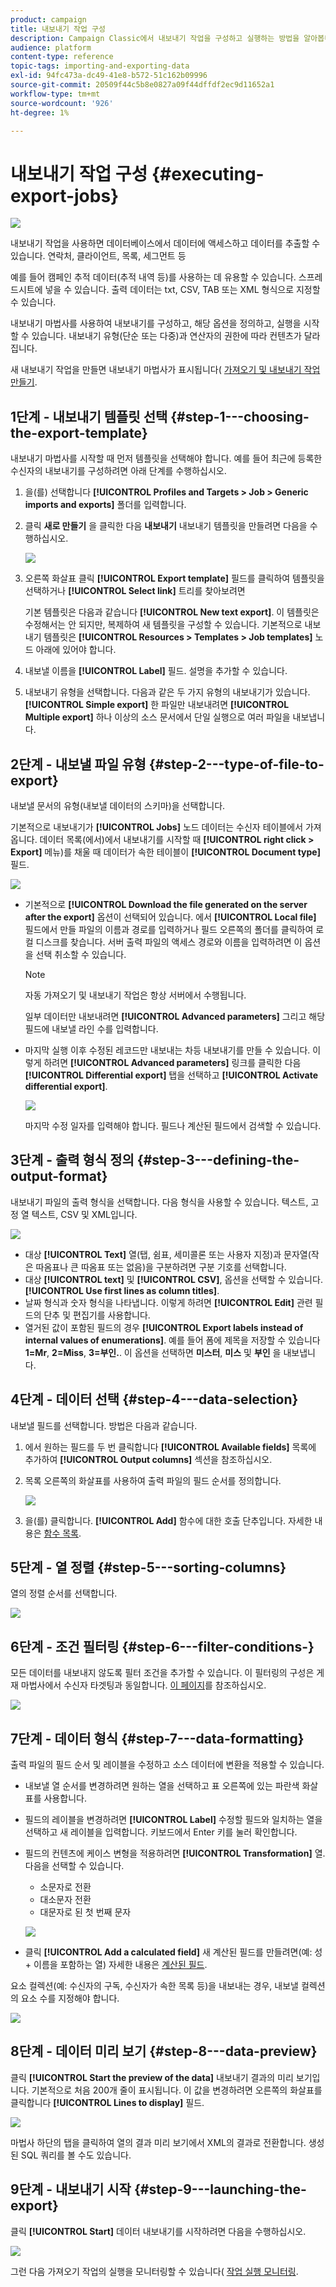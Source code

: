 ```yaml
---
product: campaign
title: 내보내기 작업 구성
description: Campaign Classic에서 내보내기 작업을 구성하고 실행하는 방법을 알아봅니다.
audience: platform
content-type: reference
topic-tags: importing-and-exporting-data
exl-id: 94fc473a-dc49-41e8-b572-51c162b09996
source-git-commit: 20509f44c5b8e0827a09f44dffdf2ec9d11652a1
workflow-type: tm+mt
source-wordcount: '926'
ht-degree: 1%

---
```


# 내보내기 작업 구성 {#executing-export-jobs}

![](../../assets/common.svg)

내보내기 작업을 사용하면 데이터베이스에서 데이터에 액세스하고 데이터를 추출할 수 있습니다. 연락처, 클라이언트, 목록, 세그먼트 등

예를 들어 캠페인 추적 데이터(추적 내역 등)를 사용하는 데 유용할 수 있습니다. 스프레드시트에 넣을 수 있습니다. 출력 데이터는 txt, CSV, TAB 또는 XML 형식으로 지정할 수 있습니다.

내보내기 마법사를 사용하여 내보내기를 구성하고, 해당 옵션을 정의하고, 실행을 시작할 수 있습니다. 내보내기 유형(단순 또는 다중)과 연산자의 권한에 따라 컨텐츠가 달라집니다.

새 내보내기 작업을 만들면 내보내기 마법사가 표시됩니다( [가져오기 및 내보내기 작업 만들기](../../platform/using/creating-import-export-jobs.md).

## 1단계 - 내보내기 템플릿 선택 {#step-1---choosing-the-export-template}

내보내기 마법사를 시작할 때 먼저 템플릿을 선택해야 합니다. 예를 들어 최근에 등록한 수신자의 내보내기를 구성하려면 아래 단계를 수행하십시오.

1. 을(를) 선택합니다 **[!UICONTROL Profiles and Targets > Job > Generic imports and exports]** 폴더를 입력합니다.
1. 클릭 **새로 만들기** 을 클릭한 다음 **내보내기** 내보내기 템플릿을 만들려면 다음을 수행하십시오.

   ![](assets/s_ncs_user_export_wizard01.png)

1. 오른쪽 화살표 클릭 **[!UICONTROL Export template]** 필드를 클릭하여 템플릿을 선택하거나 **[!UICONTROL Select link]** 트리를 찾아보려면

   기본 템플릿은 다음과 같습니다 **[!UICONTROL New text export]**. 이 템플릿은 수정해서는 안 되지만, 복제하여 새 템플릿을 구성할 수 있습니다. 기본적으로 내보내기 템플릿은 **[!UICONTROL Resources > Templates > Job templates]** 노드 아래에 있어야 합니다.

1. 내보낼 이름을 **[!UICONTROL Label]** 필드. 설명을 추가할 수 있습니다.
1. 내보내기 유형을 선택합니다. 다음과 같은 두 가지 유형의 내보내기가 있습니다. **[!UICONTROL Simple export]** 한 파일만 내보내려면 **[!UICONTROL Multiple export]** 하나 이상의 소스 문서에서 단일 실행으로 여러 파일을 내보냅니다.

## 2단계 - 내보낼 파일 유형 {#step-2---type-of-file-to-export}

내보낼 문서의 유형(내보낼 데이터의 스키마)을 선택합니다.

기본적으로 내보내기가 **[!UICONTROL Jobs]** 노드 데이터는 수신자 테이블에서 가져옵니다. 데이터 목록(에서)에서 내보내기를 시작할 때 **[!UICONTROL right click > Export]** 메뉴)를 채울 때 데이터가 속한 테이블이 **[!UICONTROL Document type]** 필드.

![](assets/s_ncs_user_export_wizard02.png)

* 기본적으로 **[!UICONTROL Download the file generated on the server after the export]** 옵션이 선택되어 있습니다. 에서 **[!UICONTROL Local file]** 필드에서 만들 파일의 이름과 경로를 입력하거나 필드 오른쪽의 폴더를 클릭하여 로컬 디스크를 찾습니다. 서버 출력 파일의 액세스 경로와 이름을 입력하려면 이 옵션을 선택 취소할 수 있습니다.

   >[!NOTE]
   >
   >자동 가져오기 및 내보내기 작업은 항상 서버에서 수행됩니다.
   >
   >일부 데이터만 내보내려면 **[!UICONTROL Advanced parameters]** 그리고 해당 필드에 내보낼 라인 수를 입력합니다.

* 마지막 실행 이후 수정된 레코드만 내보내는 차등 내보내기를 만들 수 있습니다. 이렇게 하려면 **[!UICONTROL Advanced parameters]** 링크를 클릭한 다음 **[!UICONTROL Differential export]** 탭을 선택하고 **[!UICONTROL Activate differential export]**.

   ![](assets/s_ncs_user_export_wizard02_b.png)

   마지막 수정 일자를 입력해야 합니다. 필드나 계산된 필드에서 검색할 수 있습니다.

## 3단계 - 출력 형식 정의 {#step-3---defining-the-output-format}

내보내기 파일의 출력 형식을 선택합니다. 다음 형식을 사용할 수 있습니다. 텍스트, 고정 열 텍스트, CSV 및 XML입니다.

![](assets/s_ncs_user_export_wizard03.png)

* 대상 **[!UICONTROL Text]** 열(탭, 쉼표, 세미콜론 또는 사용자 지정)과 문자열(작은 따옴표나 큰 따옴표 또는 없음)을 구분하려면 구분 기호를 선택합니다.
* 대상 **[!UICONTROL text]** 및 **[!UICONTROL CSV]**, 옵션을 선택할 수 있습니다. **[!UICONTROL Use first lines as column titles]**.
* 날짜 형식과 숫자 형식을 나타냅니다. 이렇게 하려면 **[!UICONTROL Edit]** 관련 필드의 단추 및 편집기를 사용합니다.
* 열거된 값이 포함된 필드의 경우 **[!UICONTROL Export labels instead of internal values of enumerations]**. 예를 들어 폼에 제목을 저장할 수 있습니다 **1=Mr**, **2=Miss**, **3=부인.**. 이 옵션을 선택하면 **미스터**, **미스** 및 **부인** 을 내보냅니다.

## 4단계 - 데이터 선택 {#step-4---data-selection}

내보낼 필드를 선택합니다. 방법은 다음과 같습니다.

1. 에서 원하는 필드를 두 번 클릭합니다 **[!UICONTROL Available fields]** 목록에 추가하여 **[!UICONTROL Output columns]** 섹션을 참조하십시오.
1. 목록 오른쪽의 화살표를 사용하여 출력 파일의 필드 순서를 정의합니다.

   ![](assets/s_ncs_user_export_wizard04.png)

1. 을(를) 클릭합니다. **[!UICONTROL Add]** 함수에 대한 호출 단추입니다. 자세한 내용은 [함수 목록](../../platform/using/defining-filter-conditions.md#list-of-functions).

## 5단계 - 열 정렬 {#step-5---sorting-columns}

열의 정렬 순서를 선택합니다.

![](assets/s_ncs_user_export_wizard05.png)

## 6단계 - 조건 필터링 {#step-6---filter-conditions-}

모든 데이터를 내보내지 않도록 필터 조건을 추가할 수 있습니다. 이 필터링의 구성은 게재 마법사에서 수신자 타겟팅과 동일합니다. [이 페이지](../../delivery/using/steps-defining-the-target-population.md)를 참조하십시오.

![](assets/s_ncs_user_export_wizard05_b.png)

## 7단계 - 데이터 형식 {#step-7---data-formatting}

출력 파일의 필드 순서 및 레이블을 수정하고 소스 데이터에 변환을 적용할 수 있습니다.

* 내보낼 열 순서를 변경하려면 원하는 열을 선택하고 표 오른쪽에 있는 파란색 화살표를 사용합니다.
* 필드의 레이블을 변경하려면 **[!UICONTROL Label]** 수정할 필드와 일치하는 열을 선택하고 새 레이블을 입력합니다. 키보드에서 Enter 키를 눌러 확인합니다.
* 필드의 컨텐츠에 케이스 변형을 적용하려면 **[!UICONTROL Transformation]** 열. 다음을 선택할 수 있습니다.

   * 소문자로 전환
   * 대소문자 전환
   * 대문자로 된 첫 번째 문자

   ![](assets/s_ncs_user_export_wizard06.png)

* 클릭 **[!UICONTROL Add a calculated field]** 새 계산된 필드를 만들려면(예: 성 + 이름을 포함하는 열) 자세한 내용은 [계산된 필드](../../platform/using/executing-import-jobs.md#calculated-fields).

요소 컬렉션(예: 수신자의 구독, 수신자가 속한 목록 등)을 내보내는 경우, 내보낼 컬렉션의 요소 수를 지정해야 합니다.

![](assets/s_ncs_user_export_wizard06_c.png)

## 8단계 - 데이터 미리 보기 {#step-8---data-preview}

클릭 **[!UICONTROL Start the preview of the data]** 내보내기 결과의 미리 보기입니다. 기본적으로 처음 200개 줄이 표시됩니다. 이 값을 변경하려면 오른쪽의 화살표를 클릭합니다 **[!UICONTROL Lines to display]** 필드.

![](assets/s_ncs_user_export_wizard07.png)

마법사 하단의 탭을 클릭하여 열의 결과 미리 보기에서 XML의 결과로 전환합니다. 생성된 SQL 쿼리를 볼 수도 있습니다.

## 9단계 - 내보내기 시작 {#step-9---launching-the-export}

클릭 **[!UICONTROL Start]** 데이터 내보내기를 시작하려면 다음을 수행하십시오.

![](assets/s_ncs_user_export_wizard08.png)

그런 다음 가져오기 작업의 실행을 모니터링할 수 있습니다( [작업 실행 모니터링](../../platform/using/monitoring-jobs-execution.md).
